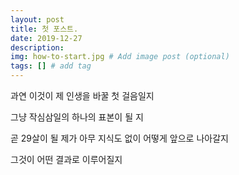 ```yaml
---
layout: post
title: 첫 포스트.
date: 2019-12-27
description: 
img: how-to-start.jpg # Add image post (optional)
tags: [] # add tag
---
```

 
 과연 이것이 제 인생을 바꿀 첫 걸음일지 
 
 그냥 작심삼일의 하나의 표본이 될 지

 곧 29살이 될 제가 아무 지식도 없이 어떻게 앞으로 나아갈지

 그것이 어떤 결과로 이루어질지

 
